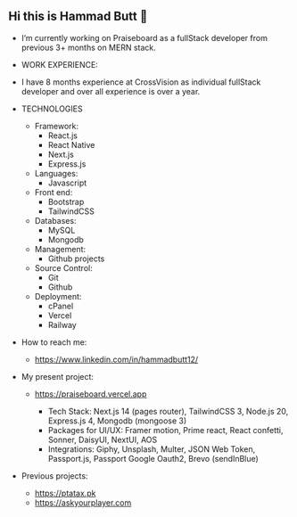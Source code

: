 ## Hi this is Hammad Butt 👋

- I’m currently working on Praiseboard as a fullStack developer from previous 3+ months on MERN stack.
  
- WORK EXPERIENCE:
- I have 8 months experience at CrossVision as individual fullStack developer and over all experience is over a year.
  
- TECHNOLOGIES
  - Framework:
      - React.js
      - React Native
      - Next.js
      - Express.js
  - Languages:
      - Javascript
  - Front end:
      - Bootstrap
      - TailwindCSS
  - Databases:
      - MySQL
      - Mongodb
  - Management:
      - Github projects
  - Source Control:
      - Git
      - Github
  - Deployment:
      - cPanel
      - Vercel
      - Railway
  
- How to reach me:
  - https://www.linkedin.com/in/hammadbutt12/
  
- My present project:
  - https://praiseboard.vercel.app
    
    - Tech Stack: Next.js 14 (pages router), TailwindCSS 3, Node.js 20, Express.js 4, Mongodb (mongoose 3)
    - Packages for UI/UX: Framer motion, Prime react, React confetti, Sonner, DaisyUI, NextUI, AOS
    - Integrations: Giphy, Unsplash, Multer, JSON Web Token, Passport.js, Passport Google Oauth2, Brevo (sendInBlue)
    
- Previous projects:
  - https://ptatax.pk
  - https://askyourplayer.com


